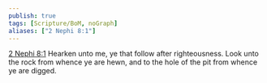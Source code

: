 ```yaml
---
publish: true
tags: [Scripture/BoM, noGraph]
aliases: ["2 Nephi 8:1"]
---
```

[2 Nephi 8:1](https://churchofjesuschrist.org/study/scriptures/bofm/2-ne/8?lang=eng&id=p1#p1) Hearken unto me, ye that follow after righteousness. Look unto the rock from whence ye are hewn, and to the hole of the pit from whence ye are digged.
